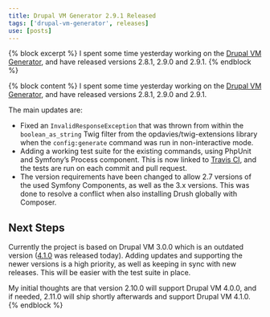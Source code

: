 ```yaml
---
title: Drupal VM Generator 2.9.1 Released
tags: ['drupal-vm-generator', releases]
use: [posts]
---
```

{% block excerpt %}
I spent some time yesterday working on the [Drupal VM Generator][0], and have released versions 2.8.1, 2.9.0 and 2.9.1.
{% endblock %}

{% block content %}
I spent some time yesterday working on the [Drupal VM Generator][0], and have released versions 2.8.1, 2.9.0 and 2.9.1.

The main updates are:

- Fixed an `InvalidResponseException` that was thrown from within the `boolean_as_string` Twig filter from the opdavies/twig-extensions library when the `config:generate` command was run in non-interactive mode.
- Adding a working test suite for the existing commands, using PhpUnit and Symfony’s Process component. This is now linked to [Travis CI][2], and the tests are run on each commit and pull request.
- The version requirements have been changed to allow 2.7 versions of the used Symfony Components, as well as the 3.x versions. This was done to resolve a conflict when also installing Drush globally with Composer.

## Next Steps

Currently the project is based on Drupal VM 3.0.0 which is an outdated version ([4.1.0][3] was released today). Adding updates and supporting the newer versions is a high priority, as well as keeping in sync with new releases. This will be easier with the test suite in place.

My initial thoughts are that version 2.10.0 will support Drupal VM 4.0.0, and if needed, 2.11.0 will ship shortly afterwards and support Drupal VM 4.1.0.
{% endblock %}

[0]: http://www.drupalvmgenerator.com
[1]: https://github.com/opdavies/drupal-vm-generator/tree/master/tests/Command
[2]: https://travis-ci.org/opdavies/drupal-vm-generator
[3]: https://github.com/geerlingguy/drupal-vm/releases/tag/4.1.0
